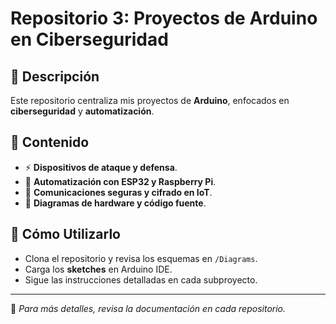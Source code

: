 # Repositorio 3: Proyectos de Arduino en Ciberseguridad

## 📌 Descripción
Este repositorio centraliza mis proyectos de **Arduino**, enfocados en **ciberseguridad** y **automatización**.

## 📂 Contenido
- ⚡ **Dispositivos de ataque y defensa**.
- 🔧 **Automatización con ESP32 y Raspberry Pi**.
- 📡 **Comunicaciones seguras y cifrado en IoT**.
- 📑 **Diagramas de hardware y código fuente**.

## 🚀 Cómo Utilizarlo
- Clona el repositorio y revisa los esquemas en `/Diagrams`.
- Carga los **sketches** en Arduino IDE.
- Sigue las instrucciones detalladas en cada subproyecto.

---

📌 *Para más detalles, revisa la documentación en cada repositorio.*
